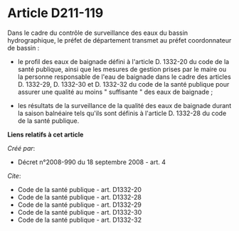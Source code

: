 # Article D211-119

Dans le cadre du contrôle de surveillance des eaux du bassin hydrographique, le préfet de département transmet au préfet
coordonnateur de bassin :

- le profil des eaux de baignade défini à l'article D. 1332-20 du code de la santé publique, ainsi que les mesures de gestion
prises par le maire ou la personne responsable de l'eau de baignade dans le cadre des articles D. 1332-29, D. 1332-30 et D.
1332-32 du code de la santé publique pour assurer une qualité au moins " suffisante " des eaux de baignade ;

- les résultats de la surveillance de la qualité des eaux de baignade durant la saison balnéaire tels qu'ils sont définis à
l'article D. 1332-28 du code de la santé publique.

**Liens relatifs à cet article**

_Créé par_:

  - Décret n°2008-990 du 18 septembre 2008 - art. 4

_Cite_:

  - Code de la santé publique - art. D1332-20
  - Code de la santé publique - art. D1332-28
  - Code de la santé publique - art. D1332-29
  - Code de la santé publique - art. D1332-30
  - Code de la santé publique - art. D1332-32
